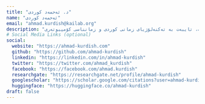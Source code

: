 ```yaml
---
title: "د. ئەحمەد کوردی"
name: "ئەحمەد کوردی"
email: "ahmad.kurdish@kailab.org"
description: "ئەندامی تیمی توێژینەوە لە کایلاب، تایبەت بە تەکنەلۆژیای زمانی کوردی و زمانناسی کۆمپیوتەری."
# Social Media Links (optional)
social:
  website: "https://ahmad-kurdish.com"
  github: "https://github.com/ahmad-kurdish"
  linkedin: "https://linkedin.com/in/ahmad-kurdish"
  twitter: "https://twitter.com/ahmad_kurdish"
  facebook: "https://facebook.com/ahmad.kurdish"
  researchgate: "https://researchgate.net/profile/ahmad-kurdish"
  googlescholar: "https://scholar.google.com/citations?user=ahmad-kurdish"
  huggingface: "https://huggingface.co/ahmad-kurdish"
draft: false
---
```

